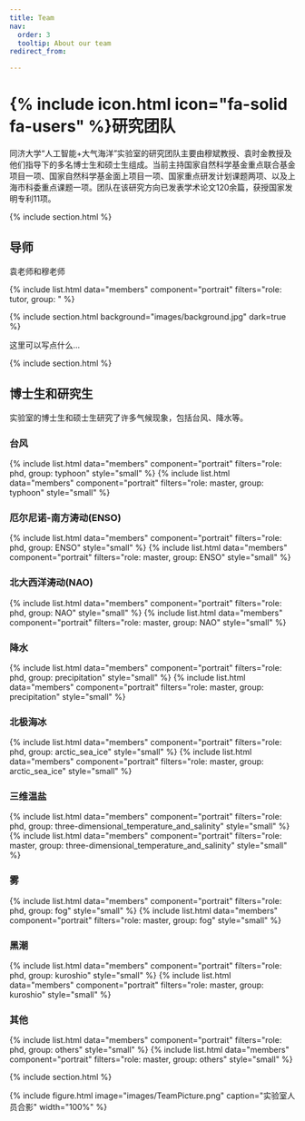 ```yaml
---
title: Team
nav:
  order: 3
  tooltip: About our team
redirect_from:

---
```


# {% include icon.html icon="fa-solid fa-users" %}研究团队

同济大学“人工智能+大气海洋”实验室的研究团队主要由穆斌教授、袁时金教授及他们指导下的多名博士生和硕士生组成。当前主持国家自然科学基金重点联合基金项目一项、国家自然科学基金面上项目一项、国家重点研发计划课题两项、以及上海市科委重点课题一项。团队在该研究方向已发表学术论文120余篇，获授国家发明专利11项。

{% include section.html %}

## 导师

袁老师和穆老师

{% include list.html data="members" component="portrait" filters="role: tutor, group: " %}

{% include section.html background="images/background.jpg" dark=true %}

这里可以写点什么...

{% include section.html %}

## 博士生和研究生

实验室的博士生和硕士生研究了许多气候现象，包括台风、降水等。

### 台风
{% include list.html data="members" component="portrait" filters="role: phd, group: typhoon" style="small" %}
{% include list.html data="members" component="portrait" filters="role: master, group: typhoon" style="small" %}
### 厄尔尼诺-南方涛动(ENSO)
{% include list.html data="members" component="portrait" filters="role: phd, group: ENSO" style="small" %}
{% include list.html data="members" component="portrait" filters="role: master, group: ENSO" style="small" %}
### 北大西洋涛动(NAO)
{% include list.html data="members" component="portrait" filters="role: phd, group: NAO" style="small" %}
{% include list.html data="members" component="portrait" filters="role: master, group: NAO" style="small" %}
### 降水
{% include list.html data="members" component="portrait" filters="role: phd, group: precipitation" style="small" %}
{% include list.html data="members" component="portrait" filters="role: master, group: precipitation" style="small" %}
### 北极海冰
{% include list.html data="members" component="portrait" filters="role: phd, group: arctic_sea_ice" style="small" %}
{% include list.html data="members" component="portrait" filters="role: master, group: arctic_sea_ice" style="small" %}
### 三维温盐
{% include list.html data="members" component="portrait" filters="role: phd, group: three-dimensional_temperature_and_salinity" style="small" %}
{% include list.html data="members" component="portrait" filters="role: master, group: three-dimensional_temperature_and_salinity" style="small" %}
### 雾
{% include list.html data="members" component="portrait" filters="role: phd, group: fog" style="small" %}
{% include list.html data="members" component="portrait" filters="role: master, group: fog" style="small" %}
### 黑潮
{% include list.html data="members" component="portrait" filters="role: phd, group: kuroshio" style="small" %}
{% include list.html data="members" component="portrait" filters="role: master, group: kuroshio" style="small" %}
### 其他
{% include list.html data="members" component="portrait" filters="role: phd, group: others" style="small" %}
{% include list.html data="members" component="portrait" filters="role: master, group: others" style="small" %}

{% include section.html %}

{%
  include figure.html
  image="images/TeamPicture.png"
  caption="实验室人员合影"
  width="100%"
%}